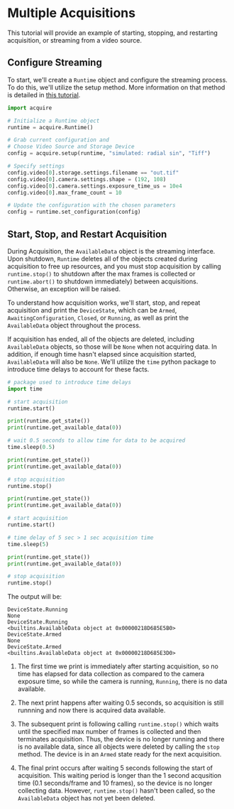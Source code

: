 # Multiple Acquisitions

This tutorial will provide an example of starting, stopping, and restarting acquisition, or streaming from a video source. 

## Configure Streaming

To start, we'll create a `Runtime` object and configure the streaming process. To do this, we'll utilize the setup method. More information on that method is detailed in [this tutorial](https://acquire-project.github.io/acquire-docs/tutorials/setup).

```python
import acquire

# Initialize a Runtime object
runtime = acquire.Runtime()

# Grab current configuration and
# Choose Video Source and Storage Device
config = acquire.setup(runtime, "simulated: radial sin", "Tiff")

# Specify settings    
config.video[0].storage.settings.filename == "out.tif"
config.video[0].camera.settings.shape = (192, 108)
config.video[0].camera.settings.exposure_time_us = 10e4
config.video[0].max_frame_count = 10

# Update the configuration with the chosen parameters 
config = runtime.set_configuration(config) 
```

## Start, Stop, and Restart Acquisition

During Acquisition, the `AvailableData` object is the streaming interface. Upon shutdown, `Runtime` deletes all of the objects created during acquisition to free up resources, and you must stop acquisition by calling `runtime.stop()` to shutdown after the max frames is collected or `runtime.abort()` to shutdown immediately) between acquisitions. Otherwise, an exception will be raised.

To understand how acquisition works, we'll start, stop, and repeat acquisition and print the `DeviceState`, which can be `Armed`, `AwaitingConfiguration`, `Closed`, or `Running`, as well as print the `AvailableData` object throughout the process.

If acquisition has ended, all of the objects are deleted, including `AvailableData` objects, so those will be `None` when not acquiring data. In addition, if enough time hasn't elapsed since acquisition started, `AvailableData` will also be `None`. We'll utilize the `time` python package to introduce time delays to account for these facts. 

```python
# package used to introduce time delays
import time

# start acquisition
runtime.start()

print(runtime.get_state())
print(runtime.get_available_data(0))

# wait 0.5 seconds to allow time for data to be acquired
time.sleep(0.5)

print(runtime.get_state())
print(runtime.get_available_data(0))

# stop acquisition
runtime.stop()

print(runtime.get_state())
print(runtime.get_available_data(0))

# start acquisition
runtime.start()

# time delay of 5 sec > 1 sec acquisition time
time.sleep(5)

print(runtime.get_state())
print(runtime.get_available_data(0))

# stop acquisition
runtime.stop()
```

The output will be:

```
DeviceState.Running
None
DeviceState.Running
<builtins.AvailableData object at 0x00000218D685E5B0>
DeviceState.Armed
None
DeviceState.Armed
<builtins.AvailableData object at 0x00000218D685E3D0>
```
1. The first time we print is immediately after starting acquisition, so no time has elapsed for data collection as compared to the camera exposure time, so while the camera is running, `Running`, there is no data available.
   
3. The next print happens after waiting 0.5 seconds, so acquisition is still runnning and now there is acquired data available.
   
5. The subsequent print is following calling `runtime.stop()` which waits until the specified max number of frames is collected and then terminates acquisition. Thus, the device is no longer running and there is no available data, since all objects were deleted by calling the `stop` method. The device is in an `Armed` state ready for the next acquisition.
   
7. The final print occurs after waiting 5 seconds following the start of acquisition. This waiting period is longer than the 1 second acqusition time (0.1 seconds/frame and 10 frames), so the device is no longer collecting data. However, `runtime.stop()` hasn't been called, so the `AvailableData` object has not yet been deleted.
